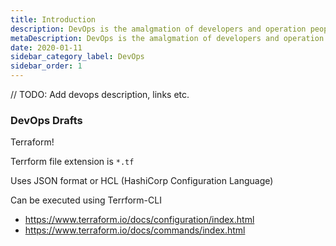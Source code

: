 ```yaml
---
title: Introduction
description: DevOps is the amalgmation of developers and operation people's skills
metaDescription: DevOps is the amalgmation of developers and operation people's skills
date: 2020-01-11
sidebar_category_label: DevOps
sidebar_order: 1
---
```


// TODO: Add devops description, links etc.

### DevOps Drafts

Terraform!

Terrform file extension is `*.tf`

Uses JSON format or HCL (HashiCorp Configuration Language)

Can be executed using Terrform-CLI

- https://www.terraform.io/docs/configuration/index.html
- https://www.terraform.io/docs/commands/index.html
